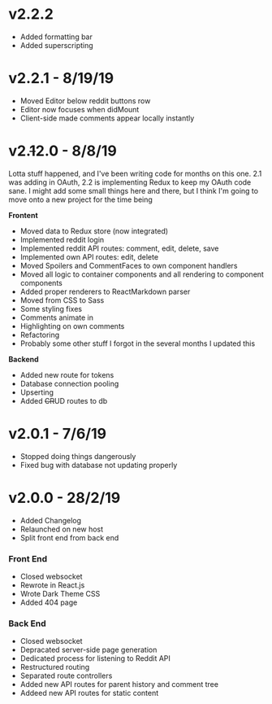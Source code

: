# v2.2.2

* Added formatting bar
* Added superscripting

# v2.2.1 - 8/19/19

* Moved Editor below reddit buttons row
* Editor now focuses when didMount
* Client-side made comments appear locally instantly

# v2.~~1~~2.0 - 8/8/19

Lotta stuff happened, and I've been writing code for months on this one. 2.1 was adding in OAuth, 2.2 is implementing Redux to keep my OAuth code sane. I might add some small things here and there, but I think I'm going to move onto a new project for the time being

**Frontent**

* Moved data to Redux store (now integrated)
* Implemented reddit login
* Implemented reddit API routes: comment, edit, delete, save
* Implemented own API routes: edit, delete
* Moved Spoilers and CommentFaces to own component handlers
* Moved all logic to container components and all rendering to component components
* Added proper renderers to ReactMarkdown parser
* Moved from CSS to Sass
* Some styling fixes
* Comments animate in
* Highlighting on own comments
* Refactoring
* Probably some other stuff I forgot in the several months I updated this

**Backend**

* Added new route for tokens
* Database connection pooling
* Upserting
* Added ~~CR~~UD routes to db

# v2.0.1 - 7/6/19

* Stopped doing things dangerously
* Fixed bug with database not updating properly

# v2.0.0 - 28/2/19

* Added Changelog
* Relaunched on new host
* Split front end from back end

### Front End

* Closed websocket
* Rewrote in React.js
* Wrote Dark Theme CSS
* Added 404 page

### Back End

* Closed websocket
* Depracated server-side page generation
* Dedicated process for listening to Reddit API
* Restructured routing
* Separated route controllers
* Added new API routes for parent history and comment tree
* Addeed new API routes for static content
